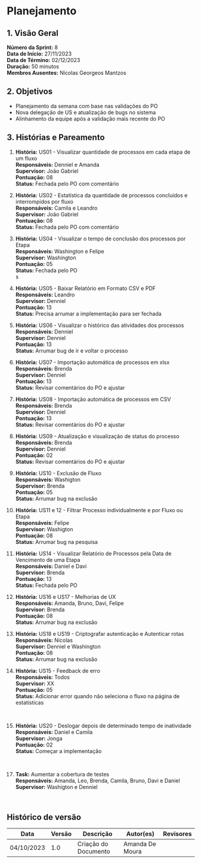 # Planejamento

## 1. Visão Geral

**Número da Sprint:** 8 <br/>
**Data de Início:** 27/11/2023 <br/>
**Data de Término:** 02/12/2023 <br/>
**Duração:** 50 minutos <br/>
**Membros Ausentes:** Nícolas Georgeos Mantzos <br/>

## 2. Objetivos

  * Planejamento da semana com base nas validações do PO
  * Nova delegação de US e atualização de bugs no sistema
  * Alinhamento da equipe após a validação mais recente do PO

## 3. Histórias e Pareamento

1. **História:**  US01 - Visualizar quantidade de processos em cada etapa de um fluxo <br/>
**Responsáveis:** Denniel e Amanda <br/>
**Supervisor:** João Gabriel <br/>
**Pontuação:**  08 <br/>
**Status:** Fechada pelo PO com comentário <br/>

2. **História:**  US02 - Estatística da quantidade de processos concluídos e interrompidos por fluxo <br/>
**Responsáveis:** Camila e Leandro <br/>
**Supervisor:** João Gabriel <br/>
**Pontuação:**  08 <br/>
**Status:** Fechada pelo PO com comentário <br/>

3. **História:**  US04 - Visualizar o tempo de conclusão dos processos por Etapa <br/>
**Responsáveis:** Washington e Felipe <br/>
**Supervisor:** Washington <br/>
**Pontuação:**  05 <br/>
**Status:** Fechada pelo PO <br/>
s
4. **História:** US05 - Baixar Relatório em Formato CSV e PDF <br/>
**Responsáveis:** Leandro <br/>
**Supervisor:** Denniel <br/>
**Pontuação:** 13 <br/>
**Status:** Precisa arrumar a implementação para ser fechada <br/>

5. **História:** US06 - Visualizar o histórico das atividades dos processos <br/>
**Responsáveis:** Denniel <br/>
**Supervisor:** Denniel <br/>
**Pontuação:**  13 <br/>
**Status:** Arrumar bug de ir e voltar o processo <br/>

6. **História:** US07 - Importação automática de processos em xlsx <br/>
**Responsáveis:** Brenda <br/>
**Supervisor:** Denniel <br/>
**Pontuação:** 13 <br/>
**Status:** Revisar comentários do PO e  ajustar <br/>

7. **História:** US08 - Importação automática de processos em CSV <br/>
**Responsáveis:** Brenda <br/>
**Supervisor:** Denniel <br/>
**Pontuação:** 13 <br/>
**Status:** Revisar comentários do PO e  ajustar <br/>

8. **História:** US09 - Atualização e visualização de status do processo <br/>
**Responsáveis:** Brenda <br/>
**Supervisor:** Denniel <br/>
**Pontuação:** 02 <br/>
**Status:** Revisar comentários do PO e  ajustar <br/>

9. **História:** US10 - Exclusão de Fluxo <br/>
**Responsáveis:** Washigton <br/>
**Supervisor:** Brenda <br/>
**Pontuação:** 05 <br/>
**Status:** Arrumar bug na exclusão <br/>

10. **História:** US11 e 12 - Filtrar Processo individualmente e por Fluxo ou Etapa <br/>
**Responsáveis:** Felipe <br/>
**Supervisor:** Washigton <br/>
**Pontuação:** 08 <br/>
**Status:** Arrumar bug na pesquisa <br/>

11. **História:** US14 - Visualizar Relatório de Processos pela Data de Vencimento de uma Etapa <br/>
**Responsáveis:** Daniel e Davi <br/>
**Supervisor:** Brenda <br/>
**Pontuação:** 13 <br/>
**Status:** Fechada pelo PO <br/>

12. **História:** US16 e US17 - Melhorias de UX <br/>
**Responsáveis:** Amanda, Bruno, Davi, Felipe <br/>
**Supervisor:** Brenda <br/>
**Pontuação:** 08 <br/>
**Status:** Arrumar bug na exclusão <br/>

13. **História:** US18 e US19 - Criptografar autenticação e Autenticar rotas <br/>
**Responsáveis:** Nicolas <br/>
**Supervisor:** Denniel e Washington <br/>
**Pontuação:** 08 <br/>
**Status:** Arrumar bug na exclusão <br/>

14. **História:** US15 - Feedback de erro <br/>
**Responsáveis:** Todos <br/>
**Supervisor:** XX <br/>
**Pontuação:** 05 <br/>
**Status:** Adicionar error quando não seleciona o fluxo na página de estatísticas 
 <br/>

15. **História:** US20 - Deslogar depois de determinado tempo de inatividade <br/>
**Responsáveis:** Daniel e Camila <br/>
**Supervisor:** Jonga <br/>
**Pontuação:** 02 <br/>
**Status:** Começar a implementação
<br/>

17. **Task:** Aumentar a cobertura de testes <br/>
**Responsáveis:** Amanda, Leo, Brenda, Camila, Bruno, Davi e Daniel <br/>
**Supervisor:** Washigton e Denniel <br/>
<br/>

## Histórico de versão
| Data | Versão | Descrição | Autor(es) | Revisores |
| ---- | ---- | ---- | ---- | ---- |
| 04/10/2023 | 1.0 | Criação do Documento | Amanda De Moura